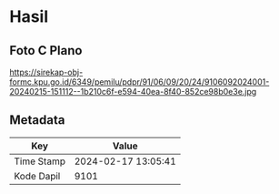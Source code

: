 # Hasil

## Foto C Plano

https://sirekap-obj-formc.kpu.go.id/6349/pemilu/pdpr/91/06/09/20/24/9106092024001-20240215-151112--1b210c6f-e594-40ea-8f40-852ce98b0e3e.jpg


## Metadata

| Key        | Value               |
| ---------- | ------------------- |
| Time Stamp | 2024-02-17 13:05:41 |
| Kode Dapil | 9101                |




